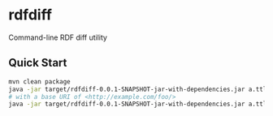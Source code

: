 # rdfdiff

Command-line RDF diff utility

## Quick Start

```bash
mvn clean package
java -jar target/rdfdiff-0.0.1-SNAPSHOT-jar-with-dependencies.jar a.ttl b.ttl
# with a base URI of <http://example.com/foo/>
java -jar target/rdfdiff-0.0.1-SNAPSHOT-jar-with-dependencies.jar a.ttl b.ttl http://example.com/foo/
```
